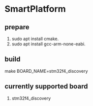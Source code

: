 # SmartPlatform

## prepare

1. sudo apt install cmake.
2. sudo apt install gcc-arm-none-eabi.

## build

make BOARD_NAME=stm32f4_discovery

## currently supported board

1. stm32f4_discovery
